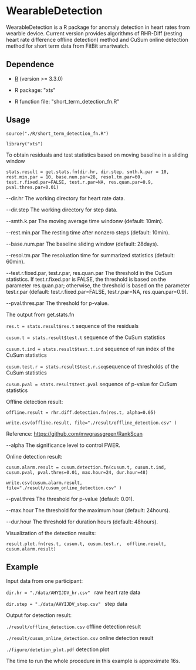 # WearableDetection
WearableDetection is a R package for anomaly detection in heart rates from wearble device. Current version provides algorithms of RHR-Diff (resting heart rate difference offline detection) method and CuSum online detection method for short term data from FitBit smartwatch.


## Dependence
* [R](https://www.r-project.org/) (version >= 3.3.0)

* R package: "xts"

* R function file: "short_term_detection_fn.R"

## Usage
`source("./R/short_term_detection_fn.R")`

`library("xts")`

To obtain residuals and test statistics based on moving baseline in a sliding window

`stats.result = get.stats.fn(dir.hr, dir.step, smth.k.par = 10, rest.min.par = 10, base.num.par=28, resol.tm.par=60, test.r.fixed.par=FALSE, test.r.par=NA, res.quan.par=0.9, pval.thres.par=0.01)`

--dir.hr  The working directory for heart rate data.

--dir.step The working directory for step data.

--smth.k.par The moving average time windonw (default: 10min).

--rest.min.par The resting time after nonzero steps (default: 10min).

--base.num.par The baseline sliding window (default: 28days).

--resol.tm.par The resoluation time for summarized statistics (default: 60min).

--test.r.fixed.par, test.r.par, res.quan.par The threshold in the CuSum statistics. If test.r.fixed.par is FALSE, the threshold is based on the parameter res.quan.par; otherwise, the threshold is based on the parameter test.r.par (default: test.r.fixed.par=FALSE, test.r.par=NA, res.quan.par=0.9).

--pval.thres.par The threshold for p-value.

The output from get.stats.fn

`res.t = stats.result$res.t` sequence of the residuals

`cusum.t = stats.result$test.t` sequence of the CuSum statistics

`cusum.t.ind = stats.result$test.t.ind` sequence of run index of the CuSum statistics

`cusum.test.r = stats.result$test.r.seq`sequence of thresholds of the CuSum statistics 

`cusum.pval = stats.result$test.pval` sequence of p-value for CuSum statistics

Offline detection result:

`offline.result = rhr.diff.detection.fn(res.t, alpha=0.05)`

`write.csv(offline.result, file="./result/offline_detection.csv" )`

Reference: https://github.com/mwgrassgreen/RankScan

--alpha The significance level to control FWER.

Online detection result:

`cusum.alarm.result = cusum.detection.fn(cusum.t, cusum.t.ind, cusum.pval, pval.thres=0.01, max.hour=24, dur.hour=48)`

`write.csv(cusum.alarm.result, file="./result/cusum_online_detection.csv" )`

--pval.thres The threshold for p-value (default: 0.01).

--max.hour The threshold for the maximum hour (default: 24hours).

--dur.hour The threshold for duration hours (default: 48hours).


Visualization of the detection results:

`result.plot.fn(res.t, cusum.t, cusum.test.r,  offline.result, cusum.alarm.result)` 

## Example 

Input data from one participant:

`dir.hr = "./data/AHYIJDV_hr.csv" ` raw heart rate data

`dir.step = "./data/AHYIJDV_step.csv" ` step data

Output for detection result:

`./result/offline_detection.csv` offline detection result

`./result/cusum_online_detection.csv` online detection result

`./figure/detetion_plot.pdf` detection plot

The time to run the whole procedure in this example is approximate 16s.
